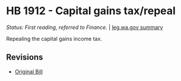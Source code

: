 # HB 1912 - Capital gains tax/repeal
*Status: First reading, referred to Finance.* | [leg.wa.gov summary](https://app.leg.wa.gov/billsummary?BillNumber=1912&Year=2021)

Repealing the capital gains income tax.

## Revisions
* [Original Bill](1/)